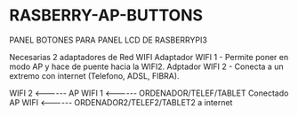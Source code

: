 # RASBERRY-AP-BUTTONS
PANEL BOTONES PARA PANEL LCD DE RASBERRYPI3

Necesarias 2 adaptadores de Red WIFI
Adaptador WIFI 1 - Permite poner en modo AP y hace de puente hacia la WIFI2.
Adptador  WIFI 2 - Conecta a un extremo con internet (Telefono, ADSL, FIBRA).

WIFI 2     <------ AP WIFI 1   <------    ORDENADOR/TELEF/TABLET
Conectado           AP WIFI    <------    ORDENADOR2/TELEF2/TABLET2
a internet               
